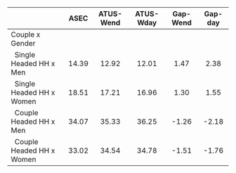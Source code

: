 
|                      |         ASEC |    ATUS-Wend |    ATUS-Wday |     Gap-Wend |      Gap-day |
| -------------------- | :----------: | :----------: | :----------: | :----------: | :----------: |
| Couple x Gender      |              |              |              |              |              |
| &nbsp;&nbsp;Single Headed HH x Men |        14.39 |        12.92 |        12.01 |         1.47 |         2.38 |
| &nbsp;&nbsp;Single Headed HH x Women |        18.51 |        17.21 |        16.96 |         1.30 |         1.55 |
| &nbsp;&nbsp;Couple Headed HH x Men |        34.07 |        35.33 |        36.25 |        -1.26 |        -2.18 |
| &nbsp;&nbsp;Couple Headed HH x Women |        33.02 |        34.54 |        34.78 |        -1.51 |        -1.76 |

